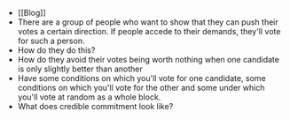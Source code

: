 - [[Blog]]
- There are a group of people who want to show that they can push their votes a certain direction. If people accede to their demands, they'll vote for such a person.
- How do they do this?
- How do they avoid their votes being worth nothing when one candidate is only slightly better than another
- Have some conditions on which you'll vote for one candidate, some conditions on which you'll vote for the other and some under which you'll vote at random as a whole block.
- What does credible commitment look like?